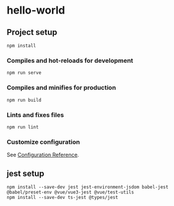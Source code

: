 # hello-world

## Project setup
```
npm install
```

### Compiles and hot-reloads for development
```
npm run serve
```

### Compiles and minifies for production
```
npm run build
```

### Lints and fixes files
```
npm run lint
```

### Customize configuration
See [Configuration Reference](https://cli.vuejs.org/config/).

## jest setup
```
npm install --save-dev jest jest-environment-jsdom babel-jest @babel/preset-env @vue/vue3-jest @vue/test-utils
npm install --save-dev ts-jest @types/jest
```
